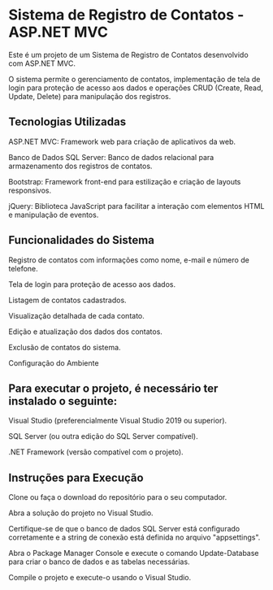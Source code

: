 # Sistema de Registro de Contatos - ASP.NET MVC

Este é um projeto de um Sistema de Registro de Contatos desenvolvido com ASP.NET MVC. 

O sistema permite o gerenciamento de contatos, implementação de tela de login para proteção de acesso aos dados e operações CRUD (Create, Read, Update, Delete) para manipulação dos registros.

## Tecnologias Utilizadas
ASP.NET MVC: Framework web para criação de aplicativos da web.

Banco de Dados SQL Server: Banco de dados relacional para armazenamento dos registros de contatos.

Bootstrap: Framework front-end para estilização e criação de layouts responsivos.

jQuery: Biblioteca JavaScript para facilitar a interação com elementos HTML e manipulação de eventos.

## Funcionalidades do Sistema

Registro de contatos com informações como nome, e-mail e número de telefone.

Tela de login para proteção de acesso aos dados.

Listagem de contatos cadastrados.

Visualização detalhada de cada contato.

Edição e atualização dos dados dos contatos.

Exclusão de contatos do sistema.

Configuração do Ambiente

## Para executar o projeto, é necessário ter instalado o seguinte:

Visual Studio (preferencialmente Visual Studio 2019 ou superior).

SQL Server (ou outra edição do SQL Server compatível).

.NET Framework (versão compatível com o projeto).

## Instruções para Execução

Clone ou faça o download do repositório para o seu computador.

Abra a solução do projeto no Visual Studio.

Certifique-se de que o banco de dados SQL Server está configurado corretamente e a string de conexão está definida no arquivo "appsettings".

Abra o Package Manager Console e execute o comando Update-Database para criar o banco de dados e as tabelas necessárias.

Compile o projeto e execute-o usando o Visual Studio.
